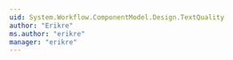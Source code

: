 ```yaml
---
uid: System.Workflow.ComponentModel.Design.TextQuality
author: "Erikre"
ms.author: "erikre"
manager: "erikre"
---
```

